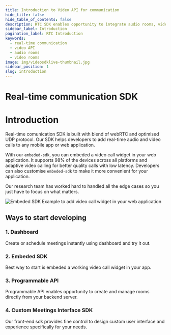 ```yaml
---
title: Introduction to Video API for communication
hide_title: false
hide_table_of_contents: false
description: RTC SDK enables opportunity to integrate audio rooms, videos rooms, real-time messaging, low latency live streaming to your application.
sidebar_label: Introduction
pagination_label: RTC Introduction
keywords:
  - real-time communication
  - video API
  - audio rooms
  - video rooms
image: img/videosdklive-thumbnail.jpg
sidebar_position: 1
slug: introduction
---
```


# Real-time communication SDK

# Introduction

Real-time comunication SDK is built with blend of webRTC and optimised UDP protocol. Our SDK helps developers to add real-time audio and video calls to any mobile app or web application.

With our `embeded-sdk`, you can embeded a video call widget in your web application. It supports 98% of the devices across all platforms and adaptive video calling for better quality calls with low latency. Developers can also customise `embeded-sdk` to make it more convenient for your application.

Our research team has worked hard to handled all the edge cases so you just have to focus on what matters.

![Embeded SDK Example to add video call widget in your web application](/img/Zujonow-whitelabel-min.jpg)

## Ways to start developing

### 1. Dashboard

Create or schedule meetings instantly using dashboard and try it out.

### 2. Embeded SDK

Best way to start is embeded a working video call widget in your app.

### 3. Programmable API

Programmable API enables opportunity to create and manage rooms directly from your backend server.

### 4. Custom Meetings Interface SDK

Our front-end sdk provides fine control to design custom user interface and experience specifically for your needs.
